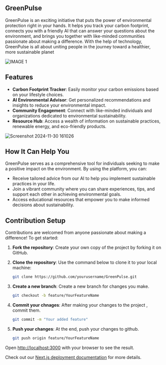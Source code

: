
## GreenPulse
GreenPulse is an exciting initiative that puts the power of environmental protection right in your hands. It helps you track your carbon footprint, connects you with a friendly AI that can answer your questions about the environment, and brings you together with like-minded communities passionate about making a difference. With the help of technology, GreenPulse is all about uniting people in the journey toward a healthier, more sustainable planet

![IMAGE 1](https://github.com/user-attachments/assets/ae0f5c51-1c1b-4026-9fb2-c0a640b57a81)


## Features


- **Carbon Footprint Tracker**: Easily monitor your carbon emissions based on your lifestyle choices.
- **AI Environmental Advisor**: Get personalized recommendations and insights to reduce your environmental impact.
- **Community Engagement**: Connect with like-minded individuals and organizations dedicated to environmental sustainability.
- **Resource Hub**: Access a wealth of information on sustainable practices, renewable energy, and eco-friendly products.

![Screenshot 2024-11-30 161026](https://github.com/user-attachments/assets/3ca63d54-df3e-4fa2-a0cc-99fdff0b4296)

## How It Can Help You

GreenPulse serves as a comprehensive tool for individuals seeking to make a positive impact on the environment. By using the platform, you can:

- Receive tailored advice from our AI to help you implement sustainable practices in your life.
- Join a vibrant community where you can share experiences, tips, and support each other in achieving environmental goals.
- Access educational resources that empower you to make informed decisions about sustainability.

## Contribution Setup

Contributions are welcomed from anyone passionate about making a difference! To get started:

1. **Fork the repository**: Create your own copy of the project by forking it on GitHub.
2. **Clone the repository**: Use the command below to clone it to your local machine:
    ```bash
   git clone https://github.com/yourusername/GreenPulse.git

   ```
3. **Create a new branch**: Create a new branch for changes you make.
    ```bash
   git checkout -b feature/YourFeatureName

   ```
4. **Commit your chnages**: After making your changes to the project , commit them.
    ```bash
   git commit -m "Your added feature"

   ```
5. **Push your changes**: At the end, push your changes to github.

   ```bash
   git push origin feature/YourFeatureName

   ```

Open [http://localhost:3000](http://localhost:3000) with your browser to see the result.


Check out our [Next.js deployment documentation](https://nextjs.org/docs/deployment) for more details.
